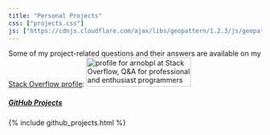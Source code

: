 ```yaml
---
title: "Personal Projects"
css: ["projects.css"]
js: ["https://cdnjs.cloudflare.com/ajax/libs/geopattern/1.2.3/js/geopattern.min.js", "projects.js"]
---
```

Some of my project-related questions and their answers are available on my <a href="https://stackoverflow.com/users/2548628/arnobpl" target="_blank" onclick="trackOutboundLink('https://stackoverflow.com/users/2548628/arnobpl')">Stack Overflow profile</a>:
<a class="badge" href="https://stackoverflow.com/users/2548628/arnobpl" target="_blank" onclick="trackOutboundLink('https://stackoverflow.com/users/2548628/arnobpl')">
<img class="hoverable z-depth-1" src="https://stackoverflow.com/users/flair/2548628.png?theme=clean" width="208" height="58" alt="profile for arnobpl at Stack Overflow, Q&amp;A for professional and enthusiast programmers" title="profile for arnobpl at Stack Overflow, Q&amp;A for professional and enthusiast programmers">
</a>

<!-- Some of my project videos are available on my <a href="https://www.youtube.com/user/arnobpl" target="_blank" onclick="trackOutboundLink('https://www.youtube.com/user/arnobpl')">YouTube channel</a>. -->

##### <a href="{{site.github_profile}}" target="_blank" onclick="trackOutboundLink('{{site.github_profile}}')"><b>GitHub Projects</b></a>
{% include github_projects.html %}